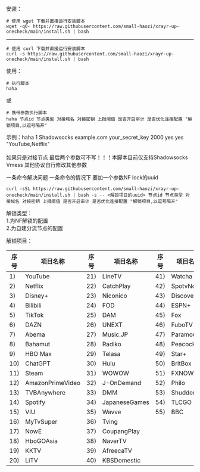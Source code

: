 安装：
```
# 使用 wget 下载并直接运行安装脚本
wget -qO- https://raw.githubusercontent.com/small-haozi/xrayr-up-onecheck/main/install.sh | bash
```
-------------------------------------------------------------------------------------------------------
```
# 使用 curl 下载并直接运行安装脚本
curl -s https://raw.githubusercontent.com/small-haozi/xrayr-up-onecheck/main/install.sh | bash
```
使用：

```
# 执行脚本
haha
```

或

```
# 携带参数执行脚本
haha 节点id 节点类型 对接域名 对接密钥 上报阈值 是否开启审计 是否优化连接配置 "解锁项目,以逗号隔开"
```
示例：haha 1 Shadowsocks example.com your_secret_key 2000 yes yes "YouTube,Netflix"<br><br>
如果只是对接节点   最后两个参数可不写！！！本脚本目前仅支持Shadowsocks  Vmess   其他协议自行修改其他参数

一条命令解决问题  一条命令的情况下 要加一个参数NF lock的uuid
```
curl -sSL https://raw.githubusercontent.com/small-haozi/xrayr-up-onecheck/main/install.sh | bash -s -- <解锁项目的uuid> 节点id 节点类型 对接域名 对接密钥 上报阈值 是否开启审计 是否优化连接配置 "解锁项目,以逗号隔开"
```


解锁类型：<br>
1.为NF解锁的配置<br>
2.为自建分流节点的配置

解锁项目：

| 序号 | 项目名称            | 序号 | 项目名称            | 序号 | 项目名称            |
|------|---------------------|------|---------------------|------|---------------------|
| 1)   | YouTube             | 21)  | LineTV              | 41)  | Watcha              |
| 2)   | Netflix             | 22)  | CatchPlay           | 42)  | SpotvNow            |
| 3)   | Disney+             | 23)  | Niconico            | 43)  | Discovery+          |
| 4)   | Bilibili            | 24)  | FOD                 | 44)  | ESPN+               |
| 5)   | TikTok              | 25)  | DAM                 | 45)  | Fox                 |
| 6)   | DAZN                | 26)  | UNEXT               | 46)  | FuboTV              |
| 7)   | Abema               | 27)  | Music.JP            | 47)  | Paramount+          |
| 8)   | Bahamut             | 28)  | Radiko              | 48)  | PeacockTV           |
| 9)   | HBO Max             | 29)  | Telasa              | 49)  | Star+               |
| 10)  | ChatGPT             | 30)  | Hulu                | 50)  | BritBox             |
| 11)  | Steam               | 31)  | WOWOW               | 51)  | FXNOW               |
| 12)  | AmazonPrimeVideo    | 32)  | J-OnDemand          | 52)  | Philo               |
| 13)  | TVBAnywhere         | 33)  | DMM                 | 53)  | Shudder             |
| 14)  | Spotify             | 34)  | JapaneseGames       | 54)  | TLCGO               |
| 15)  | VIU                 | 35)  | Wavve               | 55)  | BBC                 |
| 16)  | MyTvSuper           | 36)  | Tving               |      |                     |
| 17)  | NowE                | 37)  | CoupangPlay         |      |                     |
| 18)  | HboGOAsia           | 38)  | NaverTV             |      |                     |
| 19)  | KKTV                | 39)  | AfreecaTV           |      |                     |
| 20)  | LiTV                | 40)  | KBSDomestic         |      |                     |
